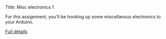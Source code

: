 Title: Misc electronics 1

For this assignment, you'll be hooking up some miscellanous
electronics to your Arduino.


[Full details](assignments/2017-10-10.html)